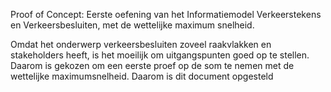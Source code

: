 Proof of Concept: Eerste oefening van het Informatiemodel Verkeerstekens en Verkeersbesluiten, met de wettelijke maximum snelheid.

Omdat het onderwerp verkeersbesluiten zoveel raakvlakken en stakeholders heeft, is het moeilijk om uitgangspunten goed op te stellen. Daarom is gekozen om een eerste proef op de som te nemen met de wettelijke maximumsnelheid. Daarom is dit document opgesteld